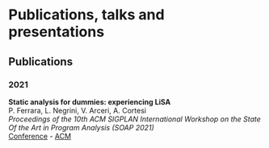 # Publications, talks and presentations

## Publications

### 2021

**Static analysis for dummies: experiencing LiSA**<br/>
P. Ferrara, L. Negrini, V. Arceri, A. Cortesi<br/>
*Proceedings of the 10th ACM SIGPLAN International Workshop on the State Of the Art in Program Analysis (SOAP 2021)*<br/>
[Conference](https://pldi21.sigplan.org/details/SOAP-2021-papers/6/Static-Analysis-for-Dummies-Experiencing-LiSA) - [ACM](https://dl.acm.org/doi/10.1145/3460946.3464316)
